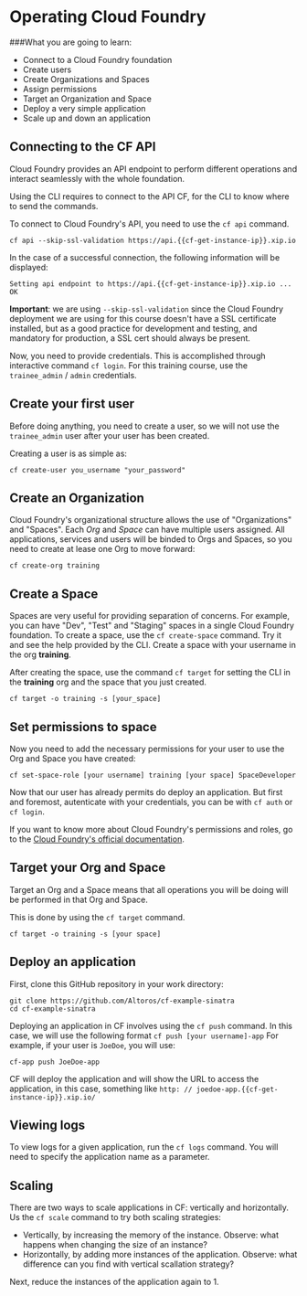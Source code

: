 # Operating Cloud Foundry

###What you are going to learn:

- Connect to a Cloud Foundry foundation
- Create users
- Create Organizations and Spaces
- Assign permissions
- Target an Organization and Space
- Deploy a very simple application
- Scale up and down an application

## Connecting to the CF API

Cloud Foundry provides an API endpoint to perform different operations and interact seamlessly with the whole foundation.

Using the CLI requires to connect to the API CF, for the CLI to know where to send the commands.

To connect to Cloud Foundry's API, you need to use the `cf api` command.

```
cf api --skip-ssl-validation https://api.{{cf-get-instance-ip}}.xip.io
```

In the case of a successful connection, the following information will be displayed:

```
Setting api endpoint to https://api.{{cf-get-instance-ip}}.xip.io ...
OK
```

>
**Important**: we are using `--skip-ssl-validation` since the Cloud Foundry deployment we are using for this course doesn't have a SSL certificate installed, but as a good practice for development and testing, and mandatory for production, a SSL cert should always be present.
>

Now, you need to provide credentials. This is accomplished through interactive command `cf login`. For this training course,  use the `trainee_admin` / `admin` credentials.

## Create your first user

Before doing anything, you need to create a user, so we will not use the `trainee_admin` user after your user has been created.

Creating a user is as simple as:

```
cf create-user you_username "your_password"
```

## Create an Organization

Cloud Foundry's organizational structure allows the use of "Organizations" and "Spaces". Each *Org* and *Space*  can have multiple users assigned.
All applications, services and users will be binded to Orgs and Spaces, so you need to create at lease one Org to move forward:

```
cf create-org training
```

## Create a Space

Spaces are very useful for providing separation of concerns. For example, you can have "Dev", "Test" and "Staging" spaces in a single Cloud Foundry foundation.
To create a space, use the `cf create-space` command. Try it and see the help provided by the CLI. Create a space with your username in the org **training**.

After creating the space, use the command `cf target` for setting the CLI in the **training** org and the space that you just created.

```
cf target -o training -s [your_space]
```

## Set permissions to space

Now you need to add the necessary permissions for your user to use the Org and Space you have created:

```
cf set-space-role [your username] training [your space] SpaceDeveloper
```

Now that our user has already permits do deploy an application.
But first and foremost, autenticate with your credentials, you can be with `cf auth` or `cf login`.

If you want to know more about Cloud Foundry's permissions and roles, go to the [Cloud Foundry's official documentation](https://docs.cloudfoundry.org/concepts/roles.html#roles).

## Target your Org and Space

Target an Org and a Space means that all operations you will be doing will be performed in that Org and Space.

This is done by using the `cf target` command.

```
cf target -o training -s [your space]
```

## Deploy an application

First, clone this GitHub repository in your work directory:

```
git clone https://github.com/Altoros/cf-example-sinatra
cd cf-example-sinatra
```

Deploying an application in CF involves using the `cf push` command. In this case, we will use the following format `cf push [your username]-app`
For example, if your user is `JoeDoe`, you will use:
```
cf-app push JoeDoe-app
```

CF will deploy the application and will show the URL to access the application, in this case, something like `http: // joedoe-app.{{cf-get-instance-ip}}.xip.io/`

## Viewing logs

To view logs for a given application, run the `cf logs` command. You will need to specify the application name as a parameter.

## Scaling

There are two ways to scale applications in CF: vertically and horizontally.
Us the `cf scale` command to try both scaling strategies:
* Vertically, by increasing the memory of the instance. Observe: what happens when changing the size of an instance?
* Horizontally, by adding more instances of the application. Observe: what difference can you find with vertical scallation strategy?

Next, reduce the instances of the application again to 1.
